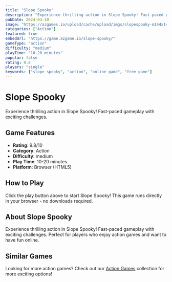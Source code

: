 ```yaml
---
title: "Slope Spooky"
description: "Experience thrilling action in Slope Spooky! Fast-paced gameplay with exciting challenges."
pubDate: 2024-03-10
image: "https://azgames.io/upload/cache/upload/imgs/slopespooky-m144x144.webp"
categories: ["Action"]
featured: true
embedUrl: "https://game.azgame.io/slope-spooky/"
gameType: "action"
difficulty: "medium"
playTime: "10-20 minutes"
popular: false
rating: 9.8
players: "single"
keywords: ["slope spooky", "action", "online game", "free game"]
---
```


# Slope Spooky

Experience thrilling action in Slope Spooky! Fast-paced gameplay with exciting challenges.

## Game Features

- **Rating**: 9.8/10
- **Category**: Action
- **Difficulty**: medium
- **Play Time**: 10-20 minutes
- **Platform**: Browser (HTML5)

## How to Play

Click the play button above to start Slope Spooky! This game runs directly in your browser - no downloads required.

## About Slope Spooky

Experience thrilling action in Slope Spooky! Fast-paced gameplay with exciting challenges. Perfect for players who enjoy action games and want to have fun online.

## Similar Games

Looking for more action games? Check out our [Action Games](/categories/action) collection for more exciting options!
